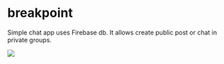 # breakpoint
Simple chat app uses Firebase db. 
It allows create public post or chat in private groups.

![](Screenshots/brealpoint.gif)
